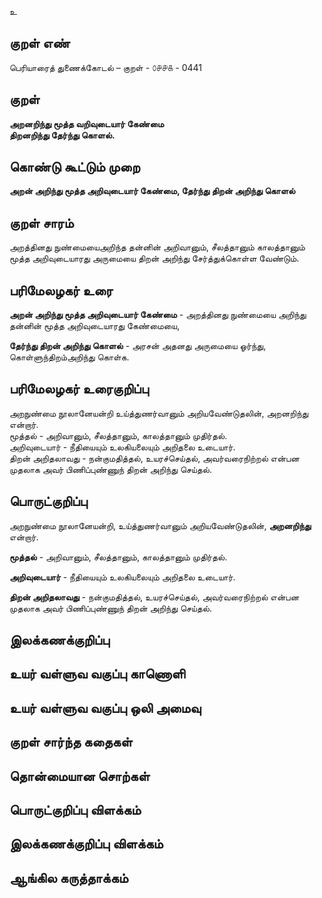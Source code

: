 உ

## குறள் எண் 

பெரியாரைத் துணைக்கோடல் – குறள் - ௦௪௪௧ - 0441  

## குறள் 

**அறனறிந்து மூத்த வறிவுடையார் கேண்மை  
திறனறிந்து தேர்ந்து கொளல்.**

## கொண்டு கூட்டும் முறை

**அறன் அறிந்து மூத்த அறிவுடையார் கேண்மை, தேர்ந்து திறன் அறிந்து கொளல்**

## குறள் சாரம் 

அறத்தினது நுண்மையைஅறிந்த தன்னின் அறிவானும், சீலத்தானும் காலத்தானும் மூத்த அறிவுடையாரது அருமையை திறன் அறிந்து சேர்த்துக்கொள்ள வேண்டும்.  

## பரிமேலழகர் உரை

**அறன் அறிந்து மூத்த அறிவுடையார் கேண்மை** - அறத்தினது நுண்மையை அறிந்து தன்னின் மூத்த அறிவுடையாரது கேண்மையை,  

**தேர்ந்து திறன் அறிந்து கொளல்** - அரசன் அதனது அருமையை ஓர்ந்து, கொள்ளுந்திறம்அறிந்து கொள்க.

## பரிமேலழகர் உரைகுறிப்பு   

அறநுண்மை நூலானேயன்றி உய்த்துணர்வானும் அறியவேண்டுதலின், அறனறிந்து என்றார்.  
மூத்தல் - அறிவானும், சீலத்தானும், காலத்தானும் முதிர்தல்.  
அறிவுடையார் - நீதியையும் உலகியலையும் அறிதலை உடையார்.  
திறன் அறிதலாவது - நன்குமதித்தல், உயரச்செய்தல், அவர்வரைநிற்றல் என்பன முதலாக அவர் பிணிப்புண்ணுந் திறன் அறிந்து செய்தல்.    

## பொருட்குறிப்பு 

அறநுண்மை நூலானேயன்றி, உய்த்துணர்வானும் அறியவேண்டுதலின், **அறனறிந்து** என்றார்.  

**மூத்தல்** - அறிவானும், சீலத்தானும், காலத்தானும் முதிர்தல்.    

**அறிவுடையார்** - நீதியையும் உலகியலையும் அறிதலை உடையார்.    

**திறன் அறிதலாவது** - நன்குமதித்தல், உயரச்செய்தல், அவர்வரைநிற்றல் என்பன முதலாக அவர் பிணிப்புண்ணுந் திறன் அறிந்து செய்தல்.    


## இலக்கணக்குறிப்பு  


## உயர் வள்ளுவ வகுப்பு காணொளி


## உயர் வள்ளுவ வகுப்பு ஒலி அமைவு 

 
## குறள் சார்ந்த கதைகள் 


## தொன்மையான சொற்கள்


## பொருட்குறிப்பு விளக்கம்


## இலக்கணக்குறிப்பு விளக்கம்


## ஆங்கில கருத்தாக்கம் 


